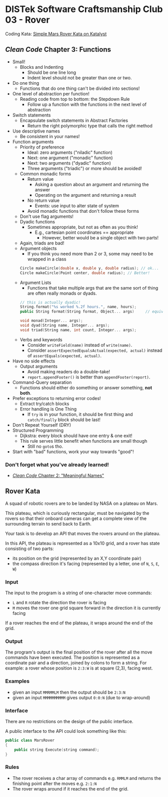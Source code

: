 DISTek Software Craftsmanship Club 03 - Rover
=============================================

Coding Kata: [Simple Mars Rover Kata on Katalyst](https://katalyst.codurance.com/simple-mars-rover)


_Clean Code_ Chapter 3: Functions
---------------------------------
* Small!
  * Blocks and Indenting
    * Should be one line long
    * Indent level should not be greater than one or two.
* Do one thing
  * Functions that do one thing can't be divided into sections!
* One level of abstraction per function!
  * Reading code from top to bottom: the Stepdown Rule
    * Follow up a function with the functions in the next level of abstraction
* Switch statements
  * Encapsulate switch statements in Abstract Factories
    * Return the right polymorphic type that calls the right method
* Use descriptive names
  * Be consistent in your names!
* Function arguments
  * Priority of preference
    * Ideal: zero arguments ("niladic" function)
    * Next: one argument ("monadic" function)
    * Next: two arguments ("dyadic" function)
    * Three arguments ("triadic") or more should be avoided!
  * Common monadic forms
    * Return value
      * Asking a question about an argument and returning the answer
      * Operating on the argument and returning a result
    * No return value
      * Events: use input to alter state of system
    * Avoid monadic functions that don't follow these forms
  * Don't use flag arguments!
  * Dyadic functions
    * Sometimes appropriate, but not as often as you think!
      * E.g., cartesian point coordinates == appropriate
        * However, better would be a single object with two parts!
  * Again, triads are bad!
  * Argument objects
    * If you think you need more than 2 or 3, some may need to be wrapped in a class
    ```c++
    Circle makeCircle(double x, double y, double radius); // ok...
    Circle makeCircle(Point center, double radius); // Better!
    ```
  * Argument Lists
    * Functions that take multiple args that are the same sort of thing are often really monads or dyads.
    ```c++
    // this is actually dyadic!
    String.format("%s worked %.2f hours.", name, hours);
    public String format(String format, Object... args)     // equivalent definition
    ```
    ```c++
    void monad(Integer... args);
    void dyad(String name, Integer... args);
    void triad(String name, int count, Integer... args);
    ```
  * Verbs and keywords
    * Consider `writeField(name)` instead of `write(name)`.
    * Consider `assertExpectedEqualsActual(expected, actual)` instead of `assertEquals(expected, actual)`.
* Have no side effects
  * Output arguments
    * Avoid making readers do a double-take!
    * `report.appendFooter()` is better than `appendFooter(report)`.
* Command-Query separation
  * Functions should either do something or answer something, **not both**.
* Prefer exceptions to returning error codes!
  * Extract try/catch blocks
  * Error handling is One Thing
    * If `try` is in your function, it should be first thing and `catch/finally` block should be last!
* Don't Repeat Yourself (DRY)
* Structured Programming
  * Dijkstra: every block should have one entry & one exit!
  * This rule serves little benefit when functions are small though
    * Still no `goto`s tho.
* Start with "bad" functions, work your way towards "good"!

### Don't forget what you've already learned!
* [_Clean Code_ Chapter 2: "Meaningful Names"](../rover/README.md)


Rover Kata
----------
A squad of robotic rovers are to be landed by NASA on a plateau on Mars.

This plateau, which is curiously rectangular, must be navigated by the rovers so that their onboard cameras can get a complete view of the surrounding terrain to send back to Earth.

Your task is to develop an API that moves the rovers around on the plateau.

In this API, the plateau is represented as a 10x10 grid, and a rover has state consisting of two parts:

* its position on the grid (represented by an X,Y coordinate pair)
* the compass direction it's facing (represented by a letter, one of `N`, `S`, `E`, `W`)

### Input
The input to the program is a string of one-character move commands:

* `L` and `R` rotate the direction the rover is facing
* `M` moves the rover one grid square forward in the direction it is currently facing

If a rover reaches the end of the plateau, it wraps around the end of the grid.

### Output
The program's output is the final position of the rover after all the move commands have been executed. The position is represented as a coordinate pair and a direction, joined by colons to form a string. For example: a rover whose position is `2:3:W` is at square (2,3), facing west.

### Examples
* given an input `MMRMMLM` then the output should be `2:3:N`
* given an input `MMMMMMMMMM` gives output `0:0:N` (due to wrap-around)

### Interface
There are no restrictions on the design of the public interface.

A public interface to the API could look something like this:

```c++
public class MarsRover 
{
    public string Execute(string command);
}
```

### Rules
* The rover receives a char array of commands e.g. `RMMLM` and returns the finishing point after the moves e.g. `2:1:N`
* The rover wraps around if it reaches the end of the grid.
